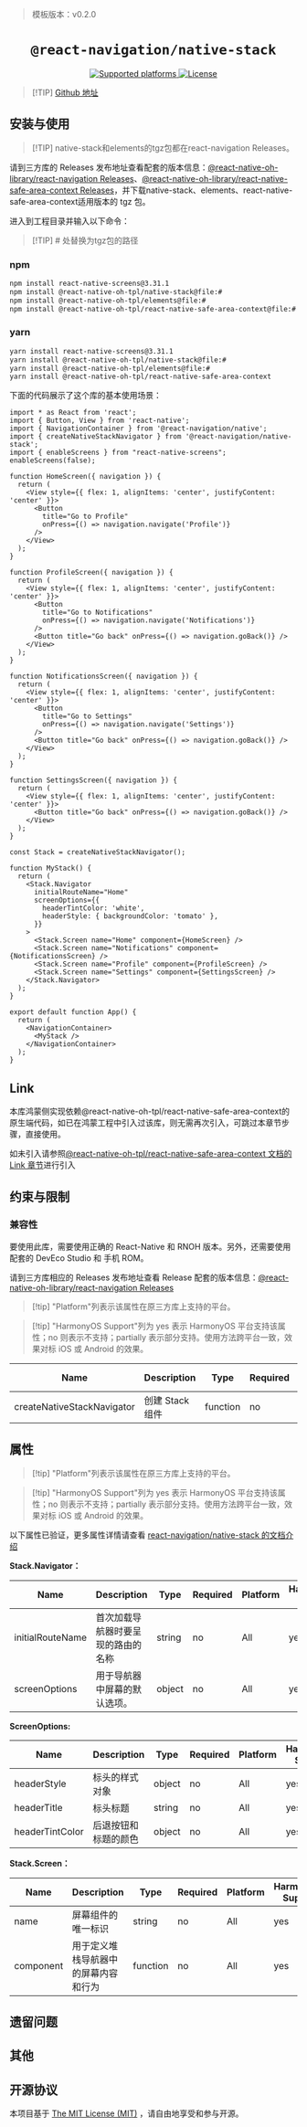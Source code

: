> 模板版本：v0.2.0

<p align="center">
  <h1 align="center"> <code>@react-navigation/native-stack</code> </h1>
</p>
<p align="center">
    <a href="https://github.com/react-navigation/react-navigation/tree/6.x/packages/native-stack">
        <img src="https://img.shields.io/badge/platforms-android%20|%20ios%20|%20harmony%20-lightgrey.svg" alt="Supported platforms" />
    </a>
    <a href="https://github.com/react-navigation/react-navigation/blob/6.x/packages/native-stack/LICENSE">
         <img src="https://img.shields.io/badge/license-MIT-green.svg" alt="License" />
    </a>
</p>

> [!TIP] [Github 地址](https://github.com/react-native-oh-library/react-navigation/tree/sig/packages/native-stack)

## 安装与使用

> [!TIP] native-stack和elements的tgz包都在react-navigation Releases。

请到三方库的 Releases 发布地址查看配套的版本信息：[@react-native-oh-library/react-navigation Releases](https://github.com/react-native-oh-library/react-navigation/releases)、[@react-native-oh-library/react-native-safe-area-context Releases](https://github.com/react-native-oh-library/react-native-safe-area-context/releases)，并下载native-stack、elements、react-native-safe-area-context适用版本的 tgz 包。

进入到工程目录并输入以下命令：

> [!TIP] # 处替换为tgz包的路径

<!-- tabs:start -->

### **npm**

```bash
npm install react-native-screens@3.31.1
npm install @react-native-oh-tpl/native-stack@file:#
npm install @react-native-oh-tpl/elements@file:#
npm install @react-native-oh-tpl/react-native-safe-area-context@file:#
```

### **yarn**

```bash
yarn install react-native-screens@3.31.1
yarn install @react-native-oh-tpl/native-stack@file:#
yarn install @react-native-oh-tpl/elements@file:#
yarn install @react-native-oh-tpl/react-native-safe-area-context
```

<!-- tabs:end -->

下面的代码展示了这个库的基本使用场景：

```tsx
import * as React from 'react';
import { Button, View } from 'react-native';
import { NavigationContainer } from '@react-navigation/native';
import { createNativeStackNavigator } from '@react-navigation/native-stack';
import { enableScreens } from "react-native-screens";
enableScreens(false);

function HomeScreen({ navigation }) {
  return (
    <View style={{ flex: 1, alignItems: 'center', justifyContent: 'center' }}>
      <Button
        title="Go to Profile"
        onPress={() => navigation.navigate('Profile')}
      />
    </View>
  );
}

function ProfileScreen({ navigation }) {
  return (
    <View style={{ flex: 1, alignItems: 'center', justifyContent: 'center' }}>
      <Button
        title="Go to Notifications"
        onPress={() => navigation.navigate('Notifications')}
      />
      <Button title="Go back" onPress={() => navigation.goBack()} />
    </View>
  );
}

function NotificationsScreen({ navigation }) {
  return (
    <View style={{ flex: 1, alignItems: 'center', justifyContent: 'center' }}>
      <Button
        title="Go to Settings"
        onPress={() => navigation.navigate('Settings')}
      />
      <Button title="Go back" onPress={() => navigation.goBack()} />
    </View>
  );
}

function SettingsScreen({ navigation }) {
  return (
    <View style={{ flex: 1, alignItems: 'center', justifyContent: 'center' }}>
      <Button title="Go back" onPress={() => navigation.goBack()} />
    </View>
  );
}

const Stack = createNativeStackNavigator();

function MyStack() {
  return (
    <Stack.Navigator
      initialRouteName="Home"
      screenOptions={{
        headerTintColor: 'white',
        headerStyle: { backgroundColor: 'tomato' },
      }}
    >
      <Stack.Screen name="Home" component={HomeScreen} />
      <Stack.Screen name="Notifications" component={NotificationsScreen} />
      <Stack.Screen name="Profile" component={ProfileScreen} />
      <Stack.Screen name="Settings" component={SettingsScreen} />
    </Stack.Navigator>
  );
}

export default function App() {
  return (
    <NavigationContainer>
      <MyStack />
    </NavigationContainer>
  );
}

```

## Link

本库鸿蒙侧实现依赖@react-native-oh-tpl/react-native-safe-area-context的原生端代码，如已在鸿蒙工程中引入过该库，则无需再次引入，可跳过本章节步骤，直接使用。

如未引入请参照[@react-native-oh-tpl/react-native-safe-area-context 文档的 Link 章节](https://react-native-oh-library.gitee.io/usage-docs/#/zh-cn/react-native-safe-area-context?id=link)进行引入

## 约束与限制

### 兼容性

要使用此库，需要使用正确的 React-Native 和 RNOH 版本。另外，还需要使用配套的 DevEco Studio 和 手机 ROM。

请到三方库相应的 Releases 发布地址查看 Release 配套的版本信息：[@react-native-oh-library/react-navigation Releases](https://github.com/react-native-oh-library/react-navigation/releases)

> [!tip] "Platform"列表示该属性在原三方库上支持的平台。

> [!tip] "HarmonyOS Support"列为 yes 表示 HarmonyOS 平台支持该属性；no 则表示不支持；partially 表示部分支持。使用方法跨平台一致，效果对标 iOS 或 Android 的效果。

| Name                       | Description     | Type     | Required | Platform | HarmonyOS Support |
| -------------------------- | --------------- | -------- | -------- | -------- | ----------------- |
| createNativeStackNavigator | 创建 Stack 组件 | function | no       | All      | yes               |

## 属性

> [!tip] "Platform"列表示该属性在原三方库上支持的平台。

> [!tip] "HarmonyOS Support"列为 yes 表示 HarmonyOS 平台支持该属性；no 则表示不支持；partially 表示部分支持。使用方法跨平台一致，效果对标 iOS 或 Android 的效果。

以下属性已验证，更多属性详情请查看 [react-navigation/native-stack 的文档介绍](https://reactnavigation.org/docs/native-stack-navigator)

**Stack.Navigator：**

| Name             | Description                        | Type   | Required | Platform | HarmonyOS Support |
| ---------------- | ---------------------------------- | ------ | -------- | -------- | ----------------- |
| initialRouteName | 首次加载导航器时要呈现的路由的名称 | string | no       | All      | yes               |
| screenOptions    | 用于导航器中屏幕的默认选项。       | object | no       | All      | yes               |

**ScreenOptions:**

| Name            | Description          | Type   | Required | Platform | HarmonyOS Support |
| --------------- | -------------------- | ------ | -------- | -------- | ----------------- |
| headerStyle     | 标头的样式对象       | object | no       | All      | yes               |
| headerTitle     | 标头标题             | string | no       | All      | yes               |
| headerTintColor | 后退按钮和标题的颜色 | object | no       | All      | yes               |

**Stack.Screen：**

| Name      | Description                          | Type     | Required | Platform | HarmonyOS Support |
| --------- | ------------------------------------ | -------- | -------- | -------- | ----------------- |
| name      | 屏幕组件的唯一标识                   | string   | no       | All      | yes               |
| component | 用于定义堆栈导航器中的屏幕内容和行为 | function | no       | All      | yes               |

## 遗留问题

## 其他

## 开源协议

本项目基于 [The MIT License (MIT)](https://github.com/react-navigation/react-navigation/blob/main/packages/native-stack/LICENSE) ，请自由地享受和参与开源。

